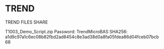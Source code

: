 # TREND
TREND FILES SHARE

T1003_Demo_Script.zip
Password: TrendMicroBAS
SHA256: a1d9c97a1c6ec08b82fbd2ad8454c8e3ad38d0a8fa05fdea86d04fceb07bcb68

